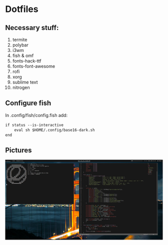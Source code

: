# Dotfiles

## Necessary stuff:
1. termite
2. polybar
3. i3wm
4. fish & omf
5. fonts-hack-ttf
6. fonts-font-awesome
7. rofi
8. xorg
9. sublime text
10. nitrogen

## Configure fish

In .config/fish/config.fish add:

```
if status --is-interactive
    eval sh $HOME/.config/base16-dark.sh
end
```

## Pictures

![alt-text](https://raw.githubusercontent.com/kristoy0/dotfiles/master/Desktop.jpg "Screenshot")